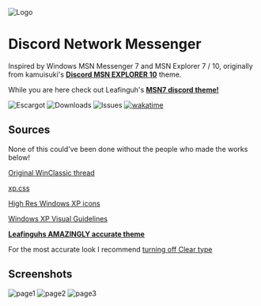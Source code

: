 
![Logo](https://github.com/numoder/dsn10-theme/blob/main/assets/src/banner.png?raw=true)

# Discord Network Messenger

Inspired by Windows MSN Messenger 7 and MSN Explorer 7 / 10, originally from kamuisuki's [**Discord MSN EXPLORER 10**](https://www.deviantart.com/kamuisuki/art/Discord-MSN-Explorer-10-theme-873282935) theme.

While you are here check out Leafinguh's <b>[MSN7 discord theme!](https://github.com/Leafinguh/msn7-disc)</b>

![Escargot](https://img.shields.io/badge/malkavian@escargot.chat-e1512c?color=%23e1512c&style=plastic) ![Downloads](https://img.shields.io/github/downloads/numoder/dsn10-theme/total?style=plastic&color=%238ec64b) ![Issues](https://img.shields.io/github/issues/numoder/dsn10-theme?style=plastic&color=%23609bd7) <a href="https://wakatime.com/badge/user/d2591a35-0e84-4f15-9761-74e696bef8f4/project/018cac41-ef7c-497e-b067-2232a943da53"><img src="https://wakatime.com/badge/user/d2591a35-0e84-4f15-9761-74e696bef8f4/project/018cac41-ef7c-497e-b067-2232a943da53.svg" alt="wakatime"></a>

## Sources

None of this could've been done without the people who made the works below!

 [Original WinClassic thread](https://winclassic.net/thread/753/discord-classic-msn-theme)

 [xp.css](https://botoxparty.github.io/XP.css/)

[High Res Windows XP icons](https://github.com/marchmountain/-Windows-XP-High-Resolution-Icon-Pack)

[Windows XP Visual Guidelines](http://interface.free.fr/Archives/GUI_Xp.pdf)

<b>[Leafinguhs AMAZINGLY accurate theme](https://github.com/Leafinguh/msn7-disc)</b>

For the most accurate look I recommend [turning off Clear type](https://github.com/bp2008/BetterClearTypeTuner)

## Screenshots

![page1](https://github.com/numoder/dsn10-theme/blob/main/assets/src/1.png)
![page2](https://github.com/numoder/dsn10-theme/blob/main/assets/src/2.png)
![page3](https://github.com/numoder/dsn10-theme/blob/main/assets/src/3.png)

